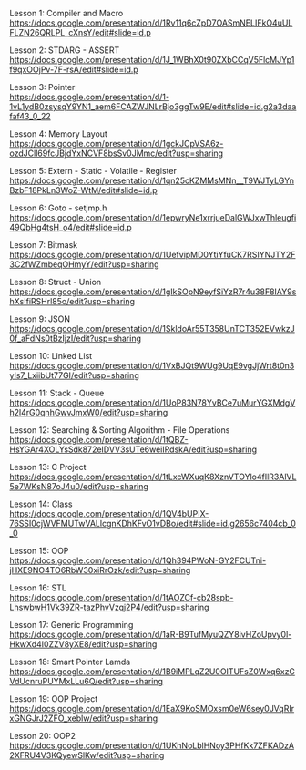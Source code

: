 Lesson 1: Compiler and Macro
https://docs.google.com/presentation/d/1Rv11q6cZpD7OASmNELIFkO4uULFLZN26QRLPL_cXnsY/edit#slide=id.p

Lesson 2: STDARG - ASSERT     
https://docs.google.com/presentation/d/1J_1WBhX0t90ZXbCCqV5FlcMJYp1f9qxOOjPv-7F-rsA/edit#slide=id.p

Lesson 3: Pointer        
https://docs.google.com/presentation/d/1-1vL1ydB0zsysqY9YN1_aem6FCAZWJNLrBjo3ggTw9E/edit#slide=id.g2a3daafaf43_0_22


Lesson 4: Memory Layout                        
https://docs.google.com/presentation/d/1gckJCpVSA6z-ozdJCll69fcJBjdYxNCVF8bsSv0JMmc/edit?usp=sharing

Lesson 5: Extern - Static - Volatile - Register     
https://docs.google.com/presentation/d/1qn25cKZMMsMNn__T9WJTyLGYnBzbF18PkLn3WoZ-WtM/edit#slide=id.p

Lesson 6: Goto - setjmp.h         
https://docs.google.com/presentation/d/1epwryNe1xrrjueDalGWJxwThleugfi49QbHg4tsH_o4/edit#slide=id.p

Lesson 7: Bitmask      
https://docs.google.com/presentation/d/1UefvipMD0YtiYfuCK7RSIYNJTY2F3C2fWZmbeqOHmyY/edit?usp=sharing

Lesson 8: Struct - Union     
https://docs.google.com/presentation/d/1gIkSOpN9eyfSiYzR7r4u38F8IAY9shXsIfiRSHrl85o/edit?usp=sharing

Lesson 9: JSON   
https://docs.google.com/presentation/d/1SkldoAr55T358UnTCT352EVwkzJ0f_aFdNs0tBzIjzI/edit?usp=sharing

Lesson 10: Linked List  
https://docs.google.com/presentation/d/1VxBJQt9WUg9UqE9vgJjWrt8t0n3yIs7_LxiibUt77GI/edit?usp=sharing

Lesson 11: Stack - Queue  
https://docs.google.com/presentation/d/1UoP83N78YvBCe7uMurYGXMdgVh2l4rG0qnhGwvJmxW0/edit?usp=sharing

Lesson 12: Searching & Sorting Algorithm - File Operations  
https://docs.google.com/presentation/d/1tQBZ-HsYGAr4XOLYsSdk872eIDVV3sUTe6weiIRdskA/edit?usp=sharing

Lesson 13: C Project  
https://docs.google.com/presentation/d/1tLxcWXuqK8XznVTOYlo4fIlR3AlVL5e7WKsN87oJ4u0/edit?usp=sharing

Lesson 14: Class  
https://docs.google.com/presentation/d/1QV4bUPIX-76SSI0cjWVFMUTwVALlcgnKDhKFvO1vDBo/edit#slide=id.g2656c7404cb_0_0

Lesson 15: OOP  
https://docs.google.com/presentation/d/1Qh394PWoN-GY2FCUTni-jHXE9NO4TO6RbW30xiRrOzk/edit?usp=sharing

Lesson 16: STL   
https://docs.google.com/presentation/d/1tAOZCf-cb28spb-LhswbwH1Vk39ZR-tazPhvVzqj2P4/edit?usp=sharing

Lesson 17: Generic Programming  
https://docs.google.com/presentation/d/1aR-B9TufMyuQZY8ivHZoUpvy0l-HkwXd4I0ZZV8yXE8/edit?usp=sharing

Lesson 18: Smart Pointer Lamda
https://docs.google.com/presentation/d/1B9iMPLqZ2U0OITUFsZ0Wxq6xzCVdUcnruPUYMxLLu6Q/edit?usp=sharing

Lesson 19: OOP Project  
https://docs.google.com/presentation/d/1EaX9KoSMOxsm0eW6sey0JVqRIrxGNGJrJ2ZFO_xeblw/edit?usp=sharing

Lesson 20: OOP2  
https://docs.google.com/presentation/d/1UKhNoLblHNoy3PHfKk7ZFKADzA2XFRU4V3KQyewSlKw/edit?usp=sharing